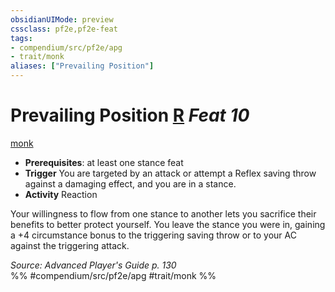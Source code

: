 ```yaml
---
obsidianUIMode: preview
cssclass: pf2e,pf2e-feat
tags:
- compendium/src/pf2e/apg
- trait/monk
aliases: ["Prevailing Position"]
---
```

# Prevailing Position  [R](../../Rules/core-rulebook/chapter-9-playing-the-game.md#Actions "Reaction") *Feat 10*  
[monk](../../Rules/traits/monk.md)  

- **Prerequisites**: at least one stance feat
- **Trigger** You are targeted by an attack or attempt a Reflex saving throw against a damaging effect, and you are in a stance.
- **Activity** Reaction

Your willingness to flow from one stance to another lets you sacrifice their benefits to better protect yourself. You leave the stance you were in, gaining a +4 circumstance bonus to the triggering saving throw or to your AC against the triggering attack.

*Source: Advanced Player's Guide p. 130*  
%% #compendium/src/pf2e/apg #trait/monk %%